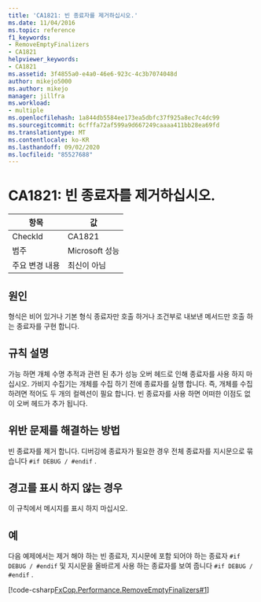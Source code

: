 ```yaml
---
title: 'CA1821: 빈 종료자를 제거하십시오.'
ms.date: 11/04/2016
ms.topic: reference
f1_keywords:
- RemoveEmptyFinalizers
- CA1821
helpviewer_keywords:
- CA1821
ms.assetid: 3f4855a0-e4a0-46e6-923c-4c3b7074048d
author: mikejo5000
ms.author: mikejo
manager: jillfra
ms.workload:
- multiple
ms.openlocfilehash: 1a844db5584ee173ea5dbfc37f925a8ec7c4dc99
ms.sourcegitcommit: 6cfffa72af599a9d667249caaaa411bb28ea69fd
ms.translationtype: MT
ms.contentlocale: ko-KR
ms.lasthandoff: 09/02/2020
ms.locfileid: "85527688"
---
```

# <a name="ca1821-remove-empty-finalizers"></a>CA1821: 빈 종료자를 제거하십시오.

|항목|값|
|-|-|
|CheckId|CA1821|
|범주|Microsoft 성능|
|주요 변경 내용|최신이 아님|

## <a name="cause"></a>원인

형식은 비어 있거나 기본 형식 종료자만 호출 하거나 조건부로 내보낸 메서드만 호출 하는 종료자를 구현 합니다.

## <a name="rule-description"></a>규칙 설명

가능 하면 개체 수명 추적과 관련 된 추가 성능 오버 헤드로 인해 종료자를 사용 하지 마십시오. 가비지 수집기는 개체를 수집 하기 전에 종료자를 실행 합니다. 즉, 개체를 수집 하려면 적어도 두 개의 컬렉션이 필요 합니다. 빈 종료자를 사용 하면 어떠한 이점도 없이 오버 헤드가 추가 됩니다.

## <a name="how-to-fix-violations"></a>위반 문제를 해결하는 방법

빈 종료자를 제거 합니다. 디버깅에 종료자가 필요한 경우 전체 종료자를 지시문으로 묶습니다 `#if DEBUG / #endif` .

## <a name="when-to-suppress-warnings"></a>경고를 표시 하지 않는 경우

이 규칙에서 메시지를 표시 하지 마십시오.

## <a name="example"></a>예

다음 예제에서는 제거 해야 하는 빈 종료자, 지시문에 포함 되어야 하는 종료자 `#if DEBUG / #endif` 및 지시문을 올바르게 사용 하는 종료자를 보여 줍니다 `#if DEBUG / #endif` .

[!code-csharp[FxCop.Performance.RemoveEmptyFinalizers#1](../code-quality/codesnippet/CSharp/ca1821-remove-empty-finalizers_1.cs)]
